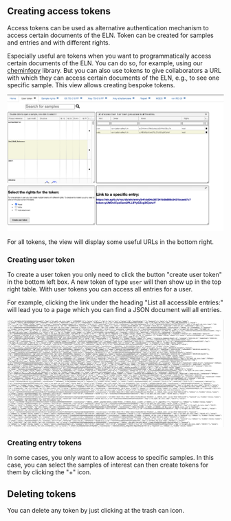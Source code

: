 ## Creating access tokens

Access tokens can be used as alternative authentication mechanism to access certain documents of the ELN.
Token can be created for samples and entries and with different rights.

Especially useful are tokens when you want to programmatically access certain documents of the ELN. You can do so, for example, using our [cheminfopy](https://github.com/cheminfo-py/cheminfopy) library. But you can also use tokens to give collaborators a URL with which they can
access certain documents of the ELN, e.g., to see one specific sample. This view allows creating bespoke tokens.

<img src="images/tokenview.png">

For all tokens, the view will display some useful URLs in the bottom right.

### Creating user token

To create a user token you only need to click the button "create user token" in the bottom left box.
A new token of type `user` will then show up in the top right table. With user tokens you can access all entries for a user.

For example, clicking the link under the heading "List all accessible entries:" will lead you to a page which you can find a JSON document will all entries.

<img src="images/all_entries.png">

### Creating entry tokens

In some cases, you only want to allow access to specific samples. In this case, you can select the samples of interest can then create tokens for them by clicking the "+" icon.

## Deleting tokens

You can delete any token by just clicking at the trash can icon.
